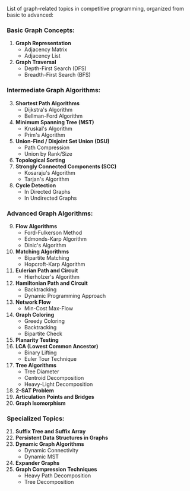 List of graph-related topics in competitive programming, organized from basic to advanced:

### Basic Graph Concepts:
1. **Graph Representation**
   - Adjacency Matrix
   - Adjacency List
2. **Graph Traversal**
   - Depth-First Search (DFS)
   - Breadth-First Search (BFS)

### Intermediate Graph Algorithms:
3. **Shortest Path Algorithms**
   - Dijkstra's Algorithm
   - Bellman-Ford Algorithm
4. **Minimum Spanning Tree (MST)**
   - Kruskal's Algorithm
   - Prim's Algorithm
5. **Union-Find / Disjoint Set Union (DSU)**
   - Path Compression
   - Union by Rank/Size
6. **Topological Sorting**
7. **Strongly Connected Components (SCC)**
   - Kosaraju's Algorithm
   - Tarjan's Algorithm
8. **Cycle Detection**
   - In Directed Graphs
   - In Undirected Graphs

### Advanced Graph Algorithms:
9. **Flow Algorithms**
   - Ford-Fulkerson Method
   - Edmonds-Karp Algorithm
   - Dinic's Algorithm
10. **Matching Algorithms**
    - Bipartite Matching
    - Hopcroft-Karp Algorithm
11. **Eulerian Path and Circuit**
    - Hierholzer's Algorithm
12. **Hamiltonian Path and Circuit**
    - Backtracking
    - Dynamic Programming Approach
13. **Network Flow**
    - Min-Cost Max-Flow
14. **Graph Coloring**
    - Greedy Coloring
    - Backtracking
    - Bipartite Check
15. **Planarity Testing**
16. **LCA (Lowest Common Ancestor)**
    - Binary Lifting
    - Euler Tour Technique
17. **Tree Algorithms**
    - Tree Diameter
    - Centroid Decomposition
    - Heavy-Light Decomposition
18. **2-SAT Problem**
19. **Articulation Points and Bridges**
20. **Graph Isomorphism**

### Specialized Topics:
21. **Suffix Tree and Suffix Array**
22. **Persistent Data Structures in Graphs**
23. **Dynamic Graph Algorithms**
    - Dynamic Connectivity
    - Dynamic MST
24. **Expander Graphs**
25. **Graph Compression Techniques**
    - Heavy Path Decomposition
    - Tree Decomposition